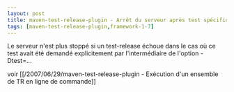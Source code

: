 ```yaml
---
layout: post
title: maven-test-release-plugin - Arrêt du serveur après test spécifique
tags: [maven-test-release-plugin,framework-1-7]
---
```

Le serveur n'est plus stoppé si un test-release échoue dans le cas où ce test avait été demandé explicitement par l'intermédiaire de l'option -Dtest=...

voir [[/2007/06/29/maven-test-release-plugin - Exécution d'un ensemble de TR en ligne de commande]]